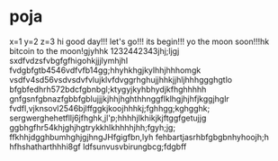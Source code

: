 # poja
x=1
y=2
z=3
hi
good day!!!
let's go!!!
its begin!!!
yo the moon soon!!!hk
bitcoin to the moon!gjyhhk
1232442343jhj;ljgj
sxdfvdzsfvbgfgfhigohkjjjlymhjhl
fvdgbfgtb4546vdfvfb14gg;hhyhkhgjkylhhjhhhomgk
vsdfv4sd56vsdvsdvfvlujklvfdvggrhghujjhhkjjhljhhhggghgtlo
bfgbfedhrh572bdcfgbnbgl;ktygyjkyhbhydjkfhghhhhh
 gnfgsnfgbnazfgbbfgblujjjkjhhjhghthhnggflklhgjhjhfjkggjhglr
fvdfl,vjknsovl2546bjlffggkjkoojhhhkj;fghhgg;kghgghk;
sergwerghehetfllj6jfhghk,jl'p;hhhhjlkhikjkjftggfgetujjg
ggbhgfhr54khjghjhgtrykkhlkhhhhjhh;fgyh;jg;
ffkhhjdgghbumhghjgjhngJHfgigfbn,lyh
fehbartjasrhbfgbgbnhyhoojh;h
hfhshatharthhhi8gf
ldfsunvusvbirungbcg;fdgbff
